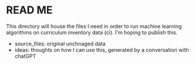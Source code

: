 # READ ME
This directory will house the files I need in order to run machine learning algorithms on curriculum inventory data (ci). I'm hoping to publish this. 

- source_files: original unchnaged data
- ideas: thoughts on how I can use this, generated by a conversation with chatGPT
